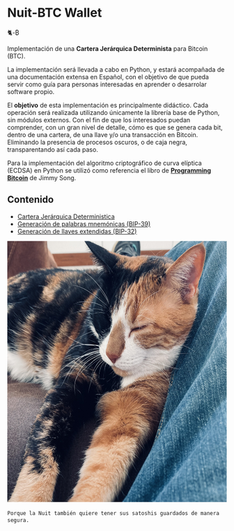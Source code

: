 # Nuit-BTC Wallet
🐈-₿

Implementación de una **Cartera Jerárquica Determinista** para Bitcoin (BTC).

La implementación será llevada a cabo en Python, y estará acompañada de una documentación extensa en Español, con el objetivo de que pueda servir como guía para  personas interesadas en aprender o desarrolar software propio.

El **objetivo** de esta implementación es principalmente didáctico. Cada operación será realizada utilizando únicamente la librería base de Python, sin módulos externos. Con el fin de que los interesados puedan comprender, con un gran nivel de detalle, cómo es que se genera cada bit, dentro de una cartera, de una llave y/o una transacción en Bitcoin. Eliminando la presencia de procesos oscuros, o de caja negra, transparentando así cada paso.

Para la implementación del algoritmo criptográfico de curva elíptica (ECDSA) en Python se utilizó como referencia el libro de [**Programming Bitcoin**](https://github.com/jimmysong/programmingbitcoin) de Jimmy Song.


## Contenido

- [Cartera Jerárquica Deterministica](/docs/hdwallet.md)
- [Generación de palabras mnemónicas (BIP-39)](/docs/mnemonic.md)
- [Generación de llaves extendidas (BIP-32)](/docs/extended_key.md)


<p align="center">
    <img src="/media/la_nuit.jpg?raw=true" height="600" width="600">
</p>

```
Porque la Nuit también quiere tener sus satoshis guardados de manera segura.
```
